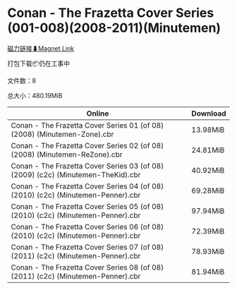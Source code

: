 # Conan - The Frazetta Cover Series (001-008)(2008-2011)(Minutemen)

[磁力链接⬇Magnet Link](magnet:?xt=urn:btih:6d47023f680f4109deeff7a9ec98173f56bbe491&dn=Conan%20-%20The%20Frazetta%20Cover%20Series%20%28001-008%29%282008-2011%29%28Minutemen%29)

打包下载📦仍在工事中

文件数：8

总大小：480.19MiB

Online | Download
--- | ---
Conan - The Frazetta Cover Series 01 (of 08) (2008) (Minutemen-Zone).cbr | 13.98MiB
Conan - The Frazetta Cover Series 02 (of 08) (2008) (Minutemen-ReZone).cbr | 24.81MiB
Conan - The Frazetta Cover Series 03 (of 08) (2009) (c2c) (Minutemen-TheKid).cbr | 40.92MiB
Conan - The Frazetta Cover Series 04 (of 08) (2010) (c2c) (Minutemen-Penner).cbr | 69.28MiB
Conan - The Frazetta Cover Series 05 (of 08) (2010) (c2c) (Minutemen-Penner).cbr | 97.94MiB
Conan - The Frazetta Cover Series 06 (of 08) (2010) (c2c) (Minutemen-Penner).cbr | 72.39MiB
Conan - The Frazetta Cover Series 07 (of 08) (2011) (c2c) (Minutemen-Penner).cbr | 78.93MiB
Conan - The Frazetta Cover Series 08 (of 08) (2011) (c2c) (Minutemen-Penner).cbr | 81.94MiB